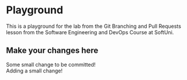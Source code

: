 # Playground
This is a playground for the lab from the Git Branching and Pull Requests lesson from the Software Engineering and DevOps Course at SoftUni.

## Make your changes here
Some small change to be committed! <br/>
Adding a small change!

